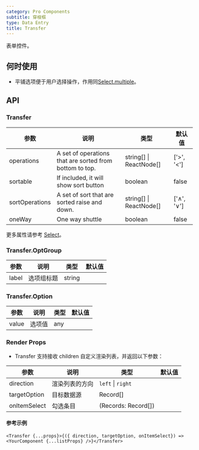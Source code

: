 ```yaml
---
category: Pro Components
subtitle: 穿梭框
type: Data Entry
title: Transfer
---
```


表单控件。

## 何时使用

- 平铺选项便于用户选择操作，作用同[Select.multiple](/components-pro/select/)。

## API

### Transfer

| 参数      | 说明                                     | 类型        |默认值 |
|-----------|------------------------------------------|------------|--------|
| operations | A set of operations that are sorted from bottom to top. | string\[] \| ReactNode[] | ['>', '<'] |
| sortable | If included, it will show sort button | boolean | false |
| sortOperations | A set of sort that are sorted raise and down. | string\[] \| ReactNode[] | ['∧', '∨'] |
| oneWay | One way shuttle | boolean | false |

更多属性请参考 [Select](/components-pro/select/#Select)。


### Transfer.OptGroup 

| 参数      | 说明                                     | 类型        |默认值 |
|-----------|------------------------------------------|------------|--------|
| label | 选项组标题 | string |  |

### Transfer.Option

| 参数      | 说明                                     | 类型        |默认值 |
|-----------|------------------------------------------|------------|--------|
| value | 选项值 | any |  |

### Render Props

- Transfer 支持接收 children 自定义渲染列表，并返回以下参数：

| 参数      | 说明                                     | 类型        |默认值 |
|-----------|------------------------------------------|------------|--------|
| direction | 渲染列表的方向 | `left` \| `right`  |  |
| targetOption | 目标数据源 | Record[]  |  |
| onItemSelect | 勾选条目 | (Records: Record[])  |  |

#### 参考示例

```
<Transfer {...props}>{({ direction, targetOption, onItemSelect}) => <YourComponent {...listProps} />}</Transfer>
 ```

<style>
.code-box-demo .c7n-hap-transfer-wrapper {
  margin-bottom: .1rem;
}
</style>
